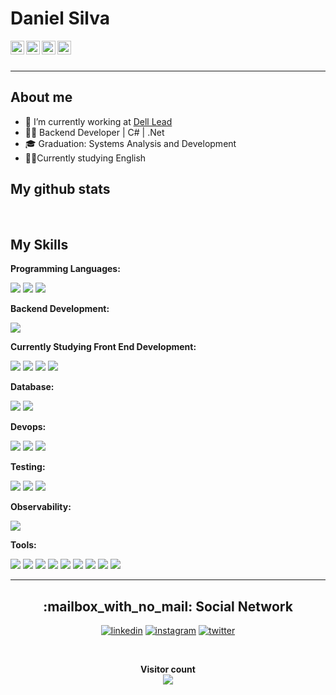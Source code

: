 # Daniel Silva

<a href="https://twitter.com/danielsilvatsi">
  <img align="left" alt="SilvaTs's Twitter" width="22px" src="https://cdn.jsdelivr.net/npm/simple-icons@v3/icons/twitter.svg" />
</a>
<a href="https://linkedin.com/in/daniel-silva-tsi">
  <img align="left" alt="SilvaTs's Linkdein" width="22px" src="https://cdn.jsdelivr.net/npm/simple-icons@v3/icons/linkedin.svg" />
</a>
<a href="https://github.com/SilvaTs">
  <img align="left" alt="SilvaTs's Github" width="22px" src="https://cdn.jsdelivr.net/npm/simple-icons@v3/icons/github.svg" />
</a>
<a href="https://www.instagram.com/danielsilvatsi/">
  <img align="left" alt="SilvaTs's Github" width="22px" src="https://cdn.jsdelivr.net/npm/simple-icons@v3/icons/instagram.svg" />
</a>

<br/>
<br/>

--------------------------
## About me

- 🔭 I’m currently working at [Dell Lead](https://leadfortaleza.com.br/portal)
- 👨‍💻 Backend Developer | C# | .Net 
- 🎓 Graduation: Systems Analysis and Development
- 🧑‍🎓Currently studying English

## My github stats

<div style="display: inline_block"><br>

## My Skills

**Programming Languages:**

  ![](https://img.shields.io/badge/JavaScript-F7DF1E.svg?&style=for-the-badge&logo=JavaScript&logoColor=black)
  ![](https://img.shields.io/badge/C%23-239120?style=for-the-badge&logo=c-sharp&logoColor=white")
 ![](https://img.shields.io/badge/TypeScript-007ACC?style=for-the-badge&logo=typescript&logoColor=white")

**Backend Development:**
 
 ![](https://img.shields.io/badge/.NET-5C2D91?style=for-the-badge&logo=.net&logoColor=white")

**Currently Studying Front End Development:**

  ![](https://img.shields.io/badge/HTML5-E34F26.svg?&style=for-the-badge&logo=HTML5&logoColor=white)
  ![](https://img.shields.io/badge/CSS3-1572B6.svg?&style=for-the-badge&logo=CSS3&logoColor=white)
   ![](https://img.shields.io/badge/Angular-DD0031?style=for-the-badge&logo=Angular)
  ![](https://img.shields.io/badge/Bootstrap-7952B3.svg?&style=for-the-badge&logo=bootstrap&logoColor=white)

   **Database:**
  
  ![](https://img.shields.io/badge/mysql-4479A1.svg?&style=for-the-badge&logo=mysql&logoColor=white)
   ![](https://img.shields.io/badge/sql-server-CC2927?&style=for-the-badge&logo=sql-server&logoColor=white)

**Devops:**

![](https://img.shields.io/badge/Kubernetes-326CE5?style=for-the-badge&logo=Kubernetes&logoColor=white)
![](https://img.shields.io/badge/docker-2496ED.svg?&style=for-the-badge&logo=docker&logoColor=white)
![](https://img.shields.io/badge/AzureDevops-0078D7?&style=for-the-badge&logo=AzureDevops&logoColor=white)

**Testing:**

![](https://img.shields.io/badge/Jasmine-8A4182?&style=for-the-badge&logo=Jasmine&logoColor=white)
![](https://img.shields.io/badge/xunit-5C2D91.svg?&style=for-the-badge&logo=unit&logoColor=white)
![](https://img.shields.io/badge/karma-4EAA25.svg?&style=for-the-badge&logo=karmalogo&logoColor=white)

**Observability:**

 ![](https://img.shields.io/badge/New-Relic-008C99?style=for-the-badge&logo=new-relic&logoColor=white)

**Tools:**

  ![](https://img.shields.io/badge/-Visual%20Studio%20Code-007ACC?style=for-the-badge&logo=visual-studio-code&logoColor=white)
  ![](https://img.shields.io/badge/git-F05032.svg?&style=for-the-badge&logo=git&logoColor=white)
  ![](https://img.shields.io/badge/Bitbucket-0052CC?style=for-the-badge&logo=Bitbucket&logoColor=white)
  ![](https://img.shields.io/badge/Microsoft-Teams-6264A7?&style=for-the-badge&logo=MicrosofTteams&logoColor=white)
  ![](https://img.shields.io/badge/Visual-Studio-5C2D91?&style=for-the-badge&logo=VisualStudio&logoColor=white)
  ![](https://img.shields.io/badge/Discord-5865f2.svg?&style=for-the-badge&logo=Discord&logoColor=white)
  ![](https://img.shields.io/badge/Zoom-2D8CFF.svg?&style=for-the-badge&logo=Zoom&logoColor=white)
  ![](https://img.shields.io/badge/azuredata-studio-2D8CFF?style=for-the-badge&logo=azuredatastudio&logoColor=white)
   ![](https://img.shields.io/badge/sqlservermanagement-studio-2D8CFF?&style=for-the-badge&logo=managementstudio&logoColor=white)

***

<div align="center"> 
  <h2>:mailbox_with_no_mail: Social Network</h2>
 
[![linkedin](https://img.shields.io/badge/-LinkedIn-blue?style=for-the-badge&logo=Linkedin)](https://www.linkedin.com/in/daniel-silva-tsi/)
[![instagram](https://img.shields.io/badge/-Instagram-E4405F?style=for-the-badge&logo=instagram&logoColor=white)](https://www.instagram.com/danielsilvatsi/)
[![twitter](https://img.shields.io/badge/-Twitter-1DA1F2?style=for-the-badge&logo=twitter&logoColor=white)](https://twitter.com/danielsilvatsi)

</div>
 </b><br>
 <p align="center"> 
  <b>Visitor count</b><br>
  <img src="https://profile-counter.glitch.me/SilvaTs/count.svg" />
</p>

 
